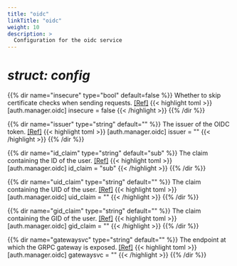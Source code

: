```yaml
---
title: "oidc"
linkTitle: "oidc"
weight: 10
description: >
  Configuration for the oidc service
---
```


# _struct: config_

{{% dir name="insecure" type="bool" default=false %}}
Whether to skip certificate checks when sending requests. [[Ref]](https://github.com/cs3org/reva/tree/master/pkg/auth/manager/oidc/oidc.go#L54)
{{< highlight toml >}}
[auth.manager.oidc]
insecure = false
{{< /highlight >}}
{{% /dir %}}

{{% dir name="issuer" type="string" default="" %}}
The issuer of the OIDC token. [[Ref]](https://github.com/cs3org/reva/tree/master/pkg/auth/manager/oidc/oidc.go#L55)
{{< highlight toml >}}
[auth.manager.oidc]
issuer = ""
{{< /highlight >}}
{{% /dir %}}

{{% dir name="id_claim" type="string" default="sub" %}}
The claim containing the ID of the user. [[Ref]](https://github.com/cs3org/reva/tree/master/pkg/auth/manager/oidc/oidc.go#L56)
{{< highlight toml >}}
[auth.manager.oidc]
id_claim = "sub"
{{< /highlight >}}
{{% /dir %}}

{{% dir name="uid_claim" type="string" default="" %}}
The claim containing the UID of the user. [[Ref]](https://github.com/cs3org/reva/tree/master/pkg/auth/manager/oidc/oidc.go#L57)
{{< highlight toml >}}
[auth.manager.oidc]
uid_claim = ""
{{< /highlight >}}
{{% /dir %}}

{{% dir name="gid_claim" type="string" default="" %}}
The claim containing the GID of the user. [[Ref]](https://github.com/cs3org/reva/tree/master/pkg/auth/manager/oidc/oidc.go#L58)
{{< highlight toml >}}
[auth.manager.oidc]
gid_claim = ""
{{< /highlight >}}
{{% /dir %}}

{{% dir name="gatewaysvc" type="string" default="" %}}
The endpoint at which the GRPC gateway is exposed. [[Ref]](https://github.com/cs3org/reva/tree/master/pkg/auth/manager/oidc/oidc.go#L59)
{{< highlight toml >}}
[auth.manager.oidc]
gatewaysvc = ""
{{< /highlight >}}
{{% /dir %}}

